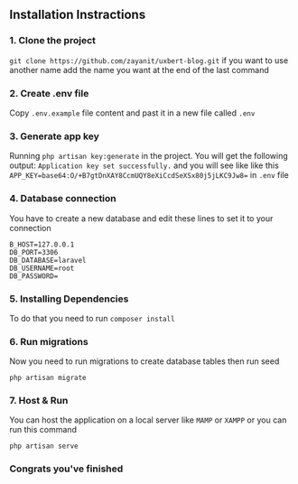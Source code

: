## Installation Instractions


### 1. Clone the project
`` git clone https://github.com/zayanit/uxbert-blog.git ``
if you want to use another name add the name you want at the end of the last command

### 2. Create .env file 
Copy ``.env.example`` file content and past it in a new file called ``.env``

### 3. Generate app key
Running ``php artisan key:generate`` in the project. You will get the following output: ``Application key set successfully.`` and you will see like like this ``APP_KEY=base64:O/+B7gtDnXAY8CcmUQY8eXiCcdSeXSx80j5jLKC9Jw8=`` in ``.env`` file

### 4. Database connection
You have to create a new database and edit these lines to set it to your connection
````
B_HOST=127.0.0.1
DB_PORT=3306
DB_DATABASE=laravel
DB_USERNAME=root
DB_PASSWORD=
````

### 5. Installing Dependencies
To do that you need to run ``composer install``

### 6. Run migrations
Now you need to run migrations to create database tables then run seed

````
php artisan migrate
````

### 7. Host & Run
You can host the application on a local server like `MAMP` or `XAMPP` or you can run this command 
```
php artisan serve
```

### Congrats you've finished
